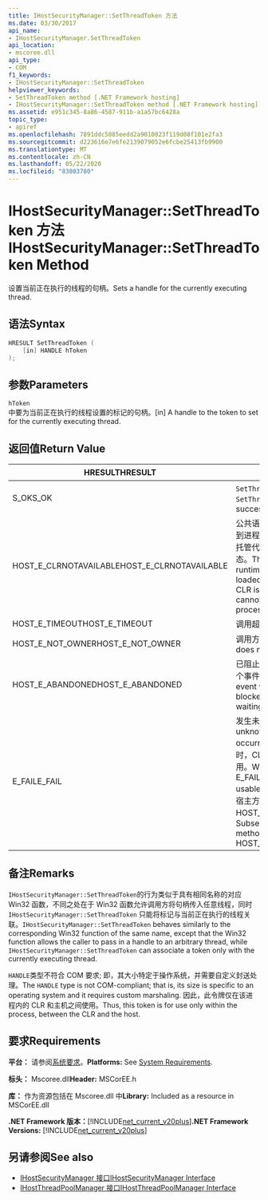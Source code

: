 ```yaml
---
title: IHostSecurityManager::SetThreadToken 方法
ms.date: 03/30/2017
api_name:
- IHostSecurityManager.SetThreadToken
api_location:
- mscoree.dll
api_type:
- COM
f1_keywords:
- IHostSecurityManager::SetThreadToken
helpviewer_keywords:
- SetThreadToken method [.NET Framework hosting]
- IHostSecurityManager::SetThreadToken method [.NET Framework hosting]
ms.assetid: e951c345-8a86-4587-911b-a1a57bc6428a
topic_type:
- apiref
ms.openlocfilehash: 7891ddc5085eedd2a9010023f119d08f101e2fa3
ms.sourcegitcommit: d223616e7e6fe2139079052e6fcbe25413fb9900
ms.translationtype: MT
ms.contentlocale: zh-CN
ms.lasthandoff: 05/22/2020
ms.locfileid: "83803780"
---
```

# <a name="ihostsecuritymanagersetthreadtoken-method"></a><span data-ttu-id="e870b-102">IHostSecurityManager::SetThreadToken 方法</span><span class="sxs-lookup"><span data-stu-id="e870b-102">IHostSecurityManager::SetThreadToken Method</span></span>
<span data-ttu-id="e870b-103">设置当前正在执行的线程的句柄。</span><span class="sxs-lookup"><span data-stu-id="e870b-103">Sets a handle for the currently executing thread.</span></span>  
  
## <a name="syntax"></a><span data-ttu-id="e870b-104">语法</span><span class="sxs-lookup"><span data-stu-id="e870b-104">Syntax</span></span>  
  
```cpp  
HRESULT SetThreadToken (  
    [in] HANDLE hToken  
);  
```  
  
## <a name="parameters"></a><span data-ttu-id="e870b-105">参数</span><span class="sxs-lookup"><span data-stu-id="e870b-105">Parameters</span></span>  
 `hToken`  
 <span data-ttu-id="e870b-106">中要为当前正在执行的线程设置的标记的句柄。</span><span class="sxs-lookup"><span data-stu-id="e870b-106">[in] A handle to the token to set for the currently executing thread.</span></span>  
  
## <a name="return-value"></a><span data-ttu-id="e870b-107">返回值</span><span class="sxs-lookup"><span data-stu-id="e870b-107">Return Value</span></span>  
  
|<span data-ttu-id="e870b-108">HRESULT</span><span class="sxs-lookup"><span data-stu-id="e870b-108">HRESULT</span></span>|<span data-ttu-id="e870b-109">说明</span><span class="sxs-lookup"><span data-stu-id="e870b-109">Description</span></span>|  
|-------------|-----------------|  
|<span data-ttu-id="e870b-110">S_OK</span><span class="sxs-lookup"><span data-stu-id="e870b-110">S_OK</span></span>|<span data-ttu-id="e870b-111">`SetThreadToken`已成功返回。</span><span class="sxs-lookup"><span data-stu-id="e870b-111">`SetThreadToken` returned successfully.</span></span>|  
|<span data-ttu-id="e870b-112">HOST_E_CLRNOTAVAILABLE</span><span class="sxs-lookup"><span data-stu-id="e870b-112">HOST_E_CLRNOTAVAILABLE</span></span>|<span data-ttu-id="e870b-113">公共语言运行时（CLR）未加载到进程中，或 CLR 处于无法运行托管代码或成功处理调用的状态。</span><span class="sxs-lookup"><span data-stu-id="e870b-113">The common language runtime (CLR) has not been loaded into a process, or the CLR is in a state in which it cannot run managed code or process the call successfully.</span></span>|  
|<span data-ttu-id="e870b-114">HOST_E_TIMEOUT</span><span class="sxs-lookup"><span data-stu-id="e870b-114">HOST_E_TIMEOUT</span></span>|<span data-ttu-id="e870b-115">调用超时。</span><span class="sxs-lookup"><span data-stu-id="e870b-115">The call timed out.</span></span>|  
|<span data-ttu-id="e870b-116">HOST_E_NOT_OWNER</span><span class="sxs-lookup"><span data-stu-id="e870b-116">HOST_E_NOT_OWNER</span></span>|<span data-ttu-id="e870b-117">调用方不拥有该锁。</span><span class="sxs-lookup"><span data-stu-id="e870b-117">The caller does not own the lock.</span></span>|  
|<span data-ttu-id="e870b-118">HOST_E_ABANDONED</span><span class="sxs-lookup"><span data-stu-id="e870b-118">HOST_E_ABANDONED</span></span>|<span data-ttu-id="e870b-119">已阻止的线程或纤程正在等待某个事件时，该事件被取消。</span><span class="sxs-lookup"><span data-stu-id="e870b-119">An event was canceled while a blocked thread or fiber was waiting on it.</span></span>|  
|<span data-ttu-id="e870b-120">E_FAIL</span><span class="sxs-lookup"><span data-stu-id="e870b-120">E_FAIL</span></span>|<span data-ttu-id="e870b-121">发生未知的灾难性故障。</span><span class="sxs-lookup"><span data-stu-id="e870b-121">An unknown catastrophic failure occurred.</span></span> <span data-ttu-id="e870b-122">当方法返回 E_FAIL 时，CLR 在该进程内将不再可用。</span><span class="sxs-lookup"><span data-stu-id="e870b-122">When a method returns E_FAIL, the CLR is no longer usable within the process.</span></span> <span data-ttu-id="e870b-123">对宿主方法的后续调用会返回 HOST_E_CLRNOTAVAILABLE。</span><span class="sxs-lookup"><span data-stu-id="e870b-123">Subsequent calls to hosting methods return HOST_E_CLRNOTAVAILABLE.</span></span>|  
  
## <a name="remarks"></a><span data-ttu-id="e870b-124">备注</span><span class="sxs-lookup"><span data-stu-id="e870b-124">Remarks</span></span>  
 <span data-ttu-id="e870b-125">`IHostSecurityManager::SetThreadToken`的行为类似于具有相同名称的对应 Win32 函数，不同之处在于 Win32 函数允许调用方将句柄传入任意线程，同时 `IHostSecurityManager::SetThreadToken` 只能将标记与当前正在执行的线程关联。</span><span class="sxs-lookup"><span data-stu-id="e870b-125">`IHostSecurityManager::SetThreadToken` behaves similarly to the corresponding Win32 function of the same name, except that the Win32 function allows the caller to pass in a handle to an arbitrary thread, while `IHostSecurityManager::SetThreadToken` can associate a token only with the currently executing thread.</span></span>  
  
 <span data-ttu-id="e870b-126">`HANDLE`类型不符合 COM 要求; 即，其大小特定于操作系统，并需要自定义封送处理。</span><span class="sxs-lookup"><span data-stu-id="e870b-126">The `HANDLE` type is not COM-compliant; that is, its size is specific to an operating system and it requires custom marshaling.</span></span> <span data-ttu-id="e870b-127">因此，此令牌仅在该进程内的 CLR 和主机之间使用。</span><span class="sxs-lookup"><span data-stu-id="e870b-127">Thus, this token is for use only within the process, between the CLR and the host.</span></span>  
  
## <a name="requirements"></a><span data-ttu-id="e870b-128">要求</span><span class="sxs-lookup"><span data-stu-id="e870b-128">Requirements</span></span>  
 <span data-ttu-id="e870b-129">**平台：** 请参阅[系统要求](../../get-started/system-requirements.md)。</span><span class="sxs-lookup"><span data-stu-id="e870b-129">**Platforms:** See [System Requirements](../../get-started/system-requirements.md).</span></span>  
  
 <span data-ttu-id="e870b-130">**标头：** Mscoree.dll</span><span class="sxs-lookup"><span data-stu-id="e870b-130">**Header:** MSCorEE.h</span></span>  
  
 <span data-ttu-id="e870b-131">**库：** 作为资源包括在 Mscoree.dll 中</span><span class="sxs-lookup"><span data-stu-id="e870b-131">**Library:** Included as a resource in MSCorEE.dll</span></span>  
  
 <span data-ttu-id="e870b-132">**.NET Framework 版本：**[!INCLUDE[net_current_v20plus](../../../../includes/net-current-v20plus-md.md)]</span><span class="sxs-lookup"><span data-stu-id="e870b-132">**.NET Framework Versions:** [!INCLUDE[net_current_v20plus](../../../../includes/net-current-v20plus-md.md)]</span></span>  
  
## <a name="see-also"></a><span data-ttu-id="e870b-133">另请参阅</span><span class="sxs-lookup"><span data-stu-id="e870b-133">See also</span></span>

- [<span data-ttu-id="e870b-134">IHostSecurityManager 接口</span><span class="sxs-lookup"><span data-stu-id="e870b-134">IHostSecurityManager Interface</span></span>](ihostsecuritymanager-interface.md)
- [<span data-ttu-id="e870b-135">IHostThreadPoolManager 接口</span><span class="sxs-lookup"><span data-stu-id="e870b-135">IHostThreadPoolManager Interface</span></span>](ihostthreadpoolmanager-interface.md)
